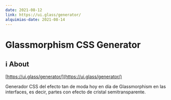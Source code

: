 ```yaml
---
date: 2021-08-12
link: https://ui.glass/generator/
alquimias-date: 2021-08-14
---
```


# Glassmorphism CSS Generator

## ℹ️ About

[https://ui.glass/generator/](https://ui.glass/generator/)

Generador CSS del efecto tan de moda hoy en día de Glassmorphism en las interfaces, es decir, partes con efecto de cristal semitransparente.


